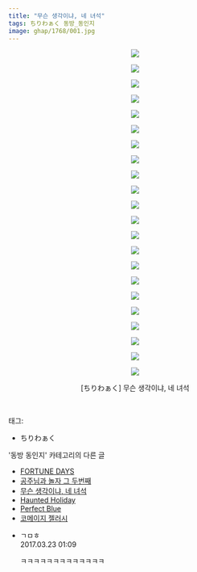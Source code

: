 ```yaml
---
title: "무슨 생각이냐, 네 녀석"
tags: ちりわぁく 동방_동인지
image: ghap/1768/001.jpg
---
```

<div class="article">
<p style="text-align: center; clear: none; float: none;"><img src="{{ site.nasurl }}/ghap/1768/001.jpg"/></p>
<p style="text-align: center; clear: none; float: none;"><img src="{{ site.nasurl }}/ghap/1768/002.jpg"/></p>
<p style="text-align: center; clear: none; float: none;"><img src="{{ site.nasurl }}/ghap/1768/003.jpg"/></p>
<p style="text-align: center; clear: none; float: none;"><img src="{{ site.nasurl }}/ghap/1768/004.jpg"/></p>
<p style="text-align: center; clear: none; float: none;"><img src="{{ site.nasurl }}/ghap/1768/005.jpg"/></p>
<p style="text-align: center; clear: none; float: none;"><img src="{{ site.nasurl }}/ghap/1768/006.jpg"/></p>
<p style="text-align: center; clear: none; float: none;"><img src="{{ site.nasurl }}/ghap/1768/007.jpg"/></p>
<p style="text-align: center; clear: none; float: none;"><img src="{{ site.nasurl }}/ghap/1768/008.jpg"/></p>
<p style="text-align: center; clear: none; float: none;"><img src="{{ site.nasurl }}/ghap/1768/009.jpg"/></p>
<p style="text-align: center; clear: none; float: none;"><img src="{{ site.nasurl }}/ghap/1768/010.jpg"/></p>
<p style="text-align: center; clear: none; float: none;"><img src="{{ site.nasurl }}/ghap/1768/011.jpg"/></p>
<p style="text-align: center; clear: none; float: none;"><img src="{{ site.nasurl }}/ghap/1768/012.jpg"/></p>
<p style="text-align: center; clear: none; float: none;"><img src="{{ site.nasurl }}/ghap/1768/013.jpg"/></p>
<p style="text-align: center; clear: none; float: none;"><img src="{{ site.nasurl }}/ghap/1768/014.jpg"/></p>
<p style="text-align: center; clear: none; float: none;"><img src="{{ site.nasurl }}/ghap/1768/015.jpg"/></p>
<p style="text-align: center; clear: none; float: none;"><img src="{{ site.nasurl }}/ghap/1768/016.jpg"/></p>
<p style="text-align: center; clear: none; float: none;"><img src="{{ site.nasurl }}/ghap/1768/017.jpg"/></p>
<p style="text-align: center; clear: none; float: none;"><img src="{{ site.nasurl }}/ghap/1768/018.jpg"/></p>
<p style="text-align: center; clear: none; float: none;"><img src="{{ site.nasurl }}/ghap/1768/019.jpg"/></p>
<p style="text-align: center; clear: none; float: none;"><img src="{{ site.nasurl }}/ghap/1768/020.jpg"/></p>
<p style="text-align: center; clear: none; float: none;"><img src="{{ site.nasurl }}/ghap/1768/021.jpg"/></p>
<p style="text-align: center; clear: none; float: none;"><img src="{{ site.nasurl }}/ghap/1768/022.jpg"/></p>
<p style="text-align: center; clear: none; float: none;">[ちりわぁく] 무슨 생각이냐, 네 녀석</p>
<p><br/></p>
</div><div class="tagTrail">
<p>태그: </p>
<ul>
<li>ちりわぁく</li>
</ul>
</div><div class="another">
<p>'동방 동인지' 카테고리의 다른 글</p>
<ul>
<li><a href="/2016-08-22-ghap_1771">FORTUNE DAYS</a></li>
<li><a href="/2016-08-22-ghap_1770">공주님과 놀자 그 두번째</a></li>
<li><a href="/2016-08-22-ghap_1768">무슨 생각이냐, 네 녀석</a></li>
<li><a href="/2016-08-22-ghap_1767">Haunted Holiday</a></li>
<li><a href="/2016-08-22-ghap_1766">Perfect Blue</a></li>
<li><a href="/2016-08-22-ghap_1765">코메이지 젤러시</a></li>
</ul>
</div><div class="cb_module cb_fluid">
<div class="cb_wrt cb_profile">
<div class="comment">
<ul>
<li class="cb_thumb_off" id="comment14946440">
<div class="cb_comment_area">
<div class="cb_info_area">
<div class="cb_section">
<span class="cb_nick_name">ㄱㅁㅎ</span>
</div>
<div class="cb_section">
<span class="cb_date">2017.03.23 01:09 </span>
</div>
</div>
<div class="cb_dsc_comment">
<p class="cb_dsc">
											ㅋㅋㅋㅋㅋㅋㅋㅋㅋㅋㅋㅋㅋ
										</p>
</div>
</div></li>
</ul>
</div>
</div><!-- commentList close -->
</div>
<br/>
<p id="refer"></p>
<br/>
